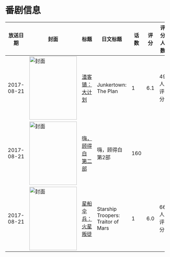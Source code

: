 # 番剧信息

|放送日期|封面|标题|日文标题|话数|评分|评分人数|
|---|---|---|---|---|---|---|
|2017-08-21|<img src="https://lain.bgm.tv/pic/cover/c/5e/6a/226729_02hv9.jpg" alt="封面" style="width:150px;height:200px;object-fit:cover;">|[渣客镇：大计划](https://bangumi.tv/subject/226729)|Junkertown: The Plan|1|6.1|49人评分|
|2017-08-21|<img src="https://lain.bgm.tv/pic/cover/c/05/cb/223120_B5dJJ.jpg" alt="封面" style="width:150px;height:200px;object-fit:cover;">|[嗨，顾得白 第二部](https://bangumi.tv/subject/223120)|嗨，顾得白 第2部|160|||
|2017-08-21|<img src="https://lain.bgm.tv/pic/cover/c/53/b2/223289_riW4h.jpg" alt="封面" style="width:150px;height:200px;object-fit:cover;">|[星船伞兵：火星叛徒](https://bangumi.tv/subject/223289)|Starship Troopers: Traitor of Mars|1|6.0|66人评分|
